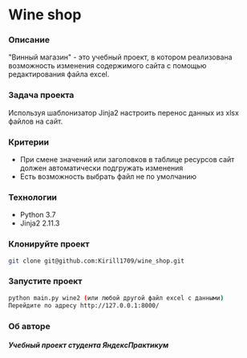 # Wine shop
### Описание
"Винный магазин" - это учебный проект, в котором реализована возможность изменения содержимого сайта с помощью редактирования файла excel.
### Задача проекта
Используя шаблонизатор Jinja2 настроить перенос данных из xlsx файлов на сайт.
### Критерии
 - При смене значений или заголовков в таблице ресурсов сайт должен автоматически подгружать изменения
 - Есть возможность выбрать файл не по умолчанию
### Технологии
- Python 3.7
- Jinja2 2.11.3
### Клонируйте проект
```bash
git clone git@github.com:Kirill1709/wine_shop.git
```
### Запустите проект
```bash
python main.py wine2 (или любой другой файл excel с данными)
Перейдите по адресу http://127.0.0.1:8000/
```
### Об авторе
##### Учебный проект студента ЯндексПрактикум
